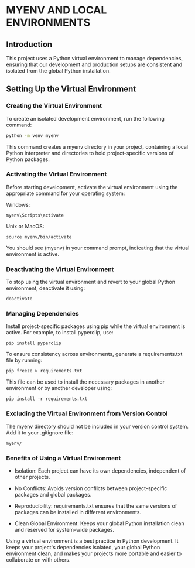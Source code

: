 # MYENV AND LOCAL ENVIRONMENTS

## Introduction

This project uses a Python virtual environment to manage dependencies, ensuring that our development and production setups are consistent and isolated from the global Python installation.

## Setting Up the Virtual Environment

### Creating the Virtual Environment

To create an isolated development environment, run the following command:

```bash
python -m venv myenv
```

This command creates a myenv directory in your project, containing a local Python interpreter and directories to hold project-specific versions of Python packages.

### Activating the Virtual Environment

Before starting development, activate the virtual environment using the appropriate command for your operating system:

Windows:

```
myenv\Scripts\activate
```

Unix or MacOS:

```
source myenv/bin/activate
```

You should see (myenv) in your command prompt, indicating that the virtual environment is active.

### Deactivating the Virtual Environment

To stop using the virtual environment and revert to your global Python environment, deactivate it using:

```
deactivate
```

### Managing Dependencies

Install project-specific packages using pip while the virtual environment is active. For example, to install pyperclip, use:

```
pip install pyperclip
```

To ensure consistency across environments, generate a requirements.txt file by running:

```
pip freeze > requirements.txt
```

This file can be used to install the necessary packages in another environment or by another developer using:

```
pip install -r requirements.txt
```

### Excluding the Virtual Environment from Version Control

The myenv directory should not be included in your version control system. Add it to your .gitignore file:

```
myenv/
```

### Benefits of Using a Virtual Environment

- Isolation: Each project can have its own dependencies, independent of other projects.

- No Conflicts: Avoids version conflicts between project-specific packages and global packages.

- Reproducibility: requirements.txt ensures that the same versions of packages can be installed in different environments.

- Clean Global Environment: Keeps your global Python installation clean and reserved for system-wide packages.

Using a virtual environment is a best practice in Python development. It keeps your project's dependencies isolated, your global Python environment clean, and makes your projects more portable and easier to collaborate on with others.
